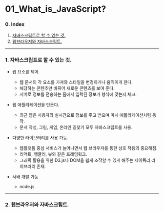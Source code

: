 # 01_What_is_JavaScript?

### 0. Index
1. [자바스크립트로 할 수 있는 것.](#1-자바스크립트로-할-수-있는-것)
2. [웹브라우저와 자바스크립트.](#2-웹브라우저와-자바스크립트)

---

### 1. 자바스크립트로 할 수 있는 것.

- 웹 요소를 제어.
  - 웹 문서의 각 요소를 가져와 스타일을 변경하거나 움직이게 한다.
  - 해당하는 콘텐추만 바뀌어 새로운 콘텐츠를 보여 준다.
  - 서버로 정보를 전송하는 폼에서 입력된 정보가 형식에 맞는지 체크.  

- 웹 애플리케이션을 만든다.
  - 최근 웹은 사용자와 실시간으로 정보를 주고 받으며 마치 애플리케이션처럼 동작.
  - 문서 작성, 그림, 게임, 온라인 길찾기 모두 자바스크립트를 사용.

- 다양한 라이브러리를 사용 가능.
  - 웹플랫폼 중심 서비스가 늘어나면서 웹 브라우저를 통한 상호 작용의 중요해짐.
  - 리액트, 앵귤러, 뷰와 같은 프레임워크.
  - 그래픽 활용을 위한 D3.js나 DOM을 쉽게 조작할 수 있게 해주는 제이쿼리 라이브러리 존재.

- 서배 개발 가능
  - node.js

---

### 2. 웹브라우저와 자바스크립트.
